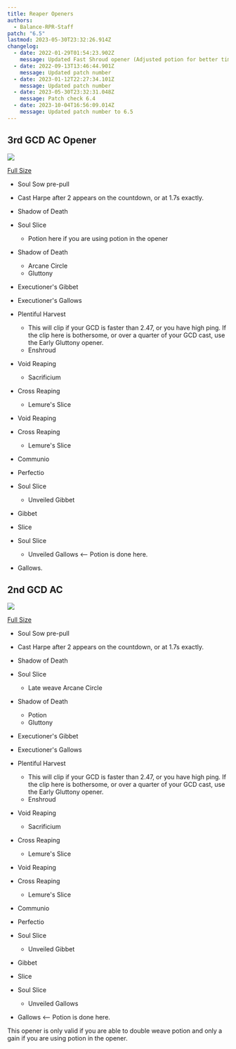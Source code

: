```yaml
---
title: Reaper Openers
authors:
  - Balance-RPR-Staff
patch: "6.5"
lastmod: 2023-05-30T23:32:26.914Z
changelog:
  - date: 2022-01-29T01:54:23.902Z
    message: Updated Fast Shroud opener (Adjusted potion for better timing)
  - date: 2022-09-13T13:46:44.901Z
    message: Updated patch number
  - date: 2023-01-12T22:27:34.101Z
    message: Updated patch number
  - date: 2023-05-30T23:32:31.048Z
    message: Patch check 6.4
  - date: 2023-10-04T16:56:09.014Z
    message: Updated patch number to 6.5
---
```

## 3rd GCD AC Opener

![](/img/jobs/rpr/reaper_opener_3rd_gcd_ac_.png)

[Full Size](/img/jobs/rpr/rpr_6.3_early_enshroud.png)

* Soul Sow pre-pull
* Cast Harpe after 2 appears on the countdown, or at 1.7s exactly.
* Shadow of Death
* Soul Slice

  * Potion here if you are using potion in the opener
* Shadow of Death

  * Arcane Circle
  * Gluttony
* Executioner's Gibbet
* Executioner's Gallows
* Plentiful Harvest

  * This will clip if your GCD is faster than 2.47, or you have high ping. If the clip here is bothersome, or over a quarter of your GCD cast, use the Early Gluttony opener.
  * Enshroud
* Void Reaping

  * Sacrificium
* Cross Reaping

  * Lemure's Slice
* Void Reaping
* Cross Reaping

  * Lemure's Slice
* Communio
* Perfectio
* Soul Slice

  * Unveiled Gibbet
* Gibbet
* Slice
* Soul Slice

  * Unveiled Gallows <-- Potion is done here.
* Gallows.

## 2nd GCD AC

![](/img/jobs/rpr/reaper_opener_2nd_gcd_ac_.png)

[Full Size](rpr_6.3_early_gluttony.png)

* Soul Sow pre-pull
* Cast Harpe after 2 appears on the countdown, or at 1.7s exactly.
* Shadow of Death
* Soul Slice

  * Late weave Arcane Circle
* Shadow of Death

  * Potion
  * Gluttony
* Executioner's Gibbet
* Executioner's Gallows
* Plentiful Harvest

  * This will clip if your GCD is faster than 2.47, or you have high ping. If the clip here is bothersome, or over a quarter of your GCD cast, use the Early Gluttony opener.
  * Enshroud
* Void Reaping

  * Sacrificium
* Cross Reaping

  * Lemure's Slice
* Void Reaping
* Cross Reaping

  * Lemure's Slice
* Communio
* Perfectio
* Soul Slice

  * Unveiled Gibbet
* Gibbet
* Slice
* Soul Slice

  * Unveiled Gallows
* Gallows <-- Potion is done here.

This opener is only valid if you are able to double weave potion and only a gain if you are using potion in the opener.